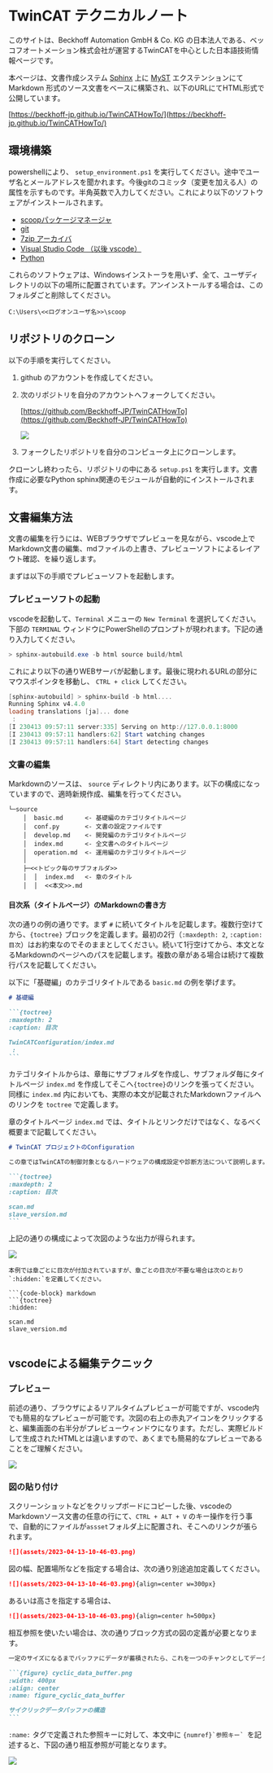 # TwinCAT テクニカルノート

このサイトは、Beckhoff Automation GmbH & Co. KG の日本法人である、ベッコフオートメーション株式会社が運営するTwinCATを中心とした日本語技術情報ページです。

本ページは、文書作成システム [Sphinx](https://www.sphinx-doc.org/ja/master/) 上に [MyST](https://myst-parser.readthedocs.io/en/latest/) エクステンションにて Markdown 形式のソース文書をベースに構築され、以下のURLにてHTML形式で公開しています。

[https://beckhoff-jp.github.io/TwinCATHowTo/](https://beckhoff-jp.github.io/TwinCATHowTo/)

## 環境構築

powershellにより、 `setup_environment.ps1` を実行してください。途中でユーザ名とメールアドレスを聞かれます。今後gitのコミッタ（変更を加える人）の属性を示すものです。半角英数で入力してください。これにより以下のソフトウェアがインストールされます。

* [scoopパッケージマネージャ](https://scoop.sh/)
* [git](https://git-scm.com/)
* [7zip アーカイバ](https://sevenzip.osdn.jp/)
* [Visual Studio Code （以後 vscode）](https://code.visualstudio.com/)
* [Python](https://www.python.org/)

これらのソフトウェアは、Windowsインストーラを用いず、全て、ユーザディレクトリの以下の場所に配置されています。アンインストールする場合は、このフォルダごと削除してください。

```
C:\Users\<<ログオンユーザ名>>\scoop
```

## リポジトリのクローン

以下の手順を実行してください。

1. github のアカウントを作成してください。
2. 次のリポジトリを自分のアカウントへフォークしてください。

    [https://github.com/Beckhoff-JP/TwinCATHowTo](https://github.com/Beckhoff-JP/TwinCATHowTo)

    ![](assets/2023-04-13-11-08-47.png)

3. フォークしたリポジトリを自分のコンピュータ上にクローンします。

クローンし終わったら、リポジトリの中にある `setup.ps1` を実行します。文書作成に必要なPython sphinx関連のモジュールが自動的にインストールされます。

## 文書編集方法

文書の編集を行うには、WEBブラウザでプレビューを見ながら、vscode上でMarkdown文書の編集、mdファイルの上書き、プレビューソフトによるレイアウト確認、を繰り返します。

まずは以下の手順でプレビューソフトを起動します。

### プレビューソフトの起動

vscodeを起動して、`Terminal` メニューの `New Terminal` を選択してください。下部の `TERMINAL` ウィンドウにPowerShellのプロンプトが現われます。下記の通り入力してください。

```powershell
> sphinx-autobuild.exe -b html source build/html
```
これにより以下の通りWEBサーバが起動します。最後に現われるURLの部分にマウスポインタを移動し、 `CTRL + click` してください。

```powershell
[sphinx-autobuild] > sphinx-build -b html....
Running Sphinx v4.4.0
loading translations [ja]... done
 :
[I 230413 09:57:11 server:335] Serving on http://127.0.0.1:8000
[I 230413 09:57:11 handlers:62] Start watching changes
[I 230413 09:57:11 handlers:64] Start detecting changes
```
### 文書の編集

Markdownのソースは、 `source` ディレクトリ内にあります。以下の構成になっていますので、適時新規作成、編集を行ってください。

```
└─source
    │  basic.md      <- 基礎編のカテゴリタイトルページ
    │  conf.py       <- 文書の設定ファイルです
    │  develop.md    <- 開発編のカテゴリタイトルページ
    │  index.md      <- 全文書へのタイトルページ
    │  operation.md  <- 運用編のカテゴリタイトルページ
    │
    ├─<<トピック毎のサブフォルダ>>
    │  │  index.md   <- 章のタイトル
    │  │  <<本文>>.md
```

#### 目次系（タイトルページ）のMarkdownの書き方

次の通りの例の通りです。まず `#` に続いてタイトルを記載します。複数行空けてから、`{toctree}` ブロックを定義します。最初の2行（`:maxdepth: 2`, `:caption: 目次`）はお約束なのでそのままとしてください。続いて1行空けてから、本文となるMarkdownのページへのパスを記載します。複数の章がある場合は続けて複数行パスを記載してください。

以下に「基礎編」のカテゴリタイトルである `basic.md` の例を挙げます。

````markdown
# 基礎編

```{toctree}
:maxdepth: 2
:caption: 目次

TwinCATConfiguration/index.md
 :
```
````

カテゴリタイトルからは、章毎にサブフォルダを作成し、サブフォルダ毎にタイトルページ `index.md` を作成してそこへ`{toctree}`のリンクを張ってください。同様に `index.md` 内においても、実際の本文が記載されたMarkdownファイルへのリンクを `toctree` で定義します。

章のタイトルページ `index.md` では、タイトルとリンクだけではなく、なるべく概要まで記載してください。

````markdown
# TwinCAT プロジェクトのConfiguration

この章ではTwinCATの制御対象となるハードウェアの構成設定や診断方法について説明します。

```{toctree}
:maxdepth: 2
:caption: 目次

scan.md
slave_version.md
```
````

上記の通りの構成によって次図のような出力が得られます。

![](assets/2023-04-13-10-42-20.png)

```{note}
本例では章ごとに目次が付加されていますが、章ごとの目次が不要な場合は次のとおり`:hidden:`を定義してください。

```{code-block} markdown
```{toctree}
:hidden:

scan.md
slave_version.md
```
```

```

## vscodeによる編集テクニック

### プレビュー

前述の通り、ブラウザによるリアルタイムプレビューが可能ですが、vscode内でも簡易的なプレビューが可能です。次図の右上の赤丸アイコンをクリックすると、編集画面の右半分がプレビューウィンドウになります。ただし、実際ビルドして生成されたHTMLとは違いますので、あくまでも簡易的なプレビューであることをご理解ください。

![](assets/2023-04-13-10-46-03.png)

### 図の貼り付け

スクリーンショットなどをクリップボードにコピーした後、vscodeのMarkdownソース文書の任意の行にて、`CTRL + ALT + V` のキー操作を行う事で、自動的にファイルが`assset`フォルダ上に配置され、そこへのリンクが張られます。

```markdown
![](assets/2023-04-13-10-46-03.png)
```

図の幅、配置場所などを指定する場合は、次の通り別途追加定義してください。

```markdown
![](assets/2023-04-13-10-46-03.png){align=center w=300px}
```

あるいは高さを指定する場合は、

```markdown
![](assets/2023-04-13-10-46-03.png){align=center h=500px}
```

相互参照を使いたい場合は、次の通りブロック方式の図の定義が必要となります。

````markdown
一定のサイズになるまでバッファにデータが蓄積されたら、これを一つのチャンクとしてデータベースに書込みコマンドを発行します。チャンクサイズの決定方法は最小値を設定した上で、データベースの負荷やネットワークの影響により発生した遅延時間に比例して動的に増加させています。（{numref}`figure_cyclic_data_buffer`）

```{figure} cyclic_data_buffer.png
:width: 400px
:align: center
:name: figure_cyclic_data_buffer

サイクリックデータバッファの構造
```
````
`:name:` タグで定義された参照キーに対して、本文中に ``{numref}`参照キー` ``を記述すると、下図の通り相互参照が可能となります。

![](assets/2023-04-13-10-54-26.png)

